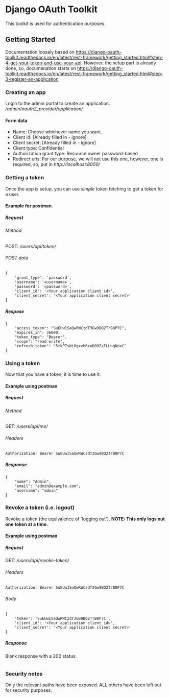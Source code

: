 # Django OAuth Toolkit

This toolkit is used for authentication purposes.


## Getting Started

Documentation loosely based on https://django-oauth-toolkit.readthedocs.io/en/latest/rest-framework/getting_started.html#step-4-get-your-token-and-use-your-api. However, the setup part is already done, so, documenation starts on https://django-oauth-toolkit.readthedocs.io/en/latest/rest-framework/getting_started.html#step-3-register-an-application

### Creating an app

Login to the admin portal to create an application. */admin/oauth2_provider/application/*

#### Form data

- Name: Choose whichever name you want.
- Client id: [Already filled in - ignore]
- Client secret: [Already filled in - ignore]
- Client type: Confidential
- Authorization grant type: Resource owner password-based
- Redirect uris: For our purpose, we will not use this one, however, one is required, so, put in *http://localhost:8000/*

### Getting a token

Once the app is setup, you can use *simple* token fetching to get a token for a user.

#### Example for postman.

##### Request

###### Method

POST: */users/api/token/*

###### POST data
```
{
    'grant_type': 'password',
    'username': '<username>',
    'password': '<password>',
    'client_id': '<Your application client id>',
    'client_secret': '<Your application client secret>'
}
```

##### Respose

```
{
    "access_token": "SuEUwISaQwRWCzdT3Gw9BQ2TrB8P7C",
    "expires_in": 36000,
    "token_type": "Bearer",
    "scope": "read write",
    "refresh_token": "5tkPTsNi0gxvb6zoD09ZzFLUnqNoxC"
}
```

### Using a token

Now that you have a token, it is time to use it.

#### Example using postman

##### Request 

###### Method

GET: */users/api/me/*

###### Headers

```
Authorization: Bearer SuEUwISaQwRWCzdT3Gw9BQ2TrB8P7C
```

##### Response

```
{
    "name": "Admin",
    "email": "admin@example.com",
    "username": "admin"
}
```

### Revoke a token (i.e. logout)

Revoke a token (the equivalence of 'logging out'). **NOTE: This only logs out one token at a time.**

#### Example using postman

##### Request 

GET: */users/api/revoke-token/*

###### Headers

```
Authorization: Bearer SuEUwISaQwRWCzdT3Gw9BQ2TrB8P7C
```

###### Body

```
{
    'token': 'SuEUwISaQwRWCzdT3Gw9BQ2TrB8P7C',
    'client_id': '<Your application client id>',
    'client_secret': '<Your application client secret>'
}
```

##### Response

Blank response with a 200 status.

```

```

### Security notes

Only the relevant paths have been exposed. ALL others have been left out for security purposes.